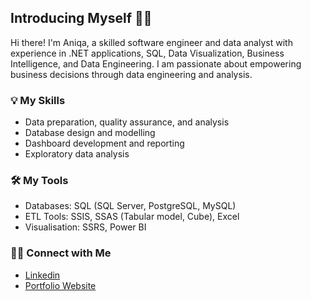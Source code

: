 ## Introducing Myself 🙋‍♀️

Hi there! I'm Aniqa, a skilled software engineer and data analyst with experience in .NET applications, SQL, Data Visualization, Business Intelligence, and Data Engineering. I am passionate about empowering business decisions through data engineering and analysis.

### 💡 My Skills
- Data preparation, quality assurance, and analysis
- Database design and modelling
- Dashboard development and reporting
- Exploratory data analysis

### 🛠️ My Tools
- Databases: SQL (SQL Server, PostgreSQL, MySQL)
- ETL Tools: SSIS, SSAS (Tabular model, Cube), Excel
- Visualisation: SSRS, Power BI

### 🙌🏻 Connect with Me
- [Linkedin](https://www.linkedin.com/in/aniqariasat/)
- [Portfolio Website](https://aniqa26.github.io/portfolio/)
